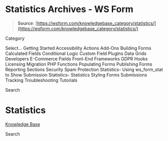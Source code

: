 # Statistics Archives - WS Form

> **Source**: [https://wsform.com/knowledgebase_category/statistics/](https://wsform.com/knowledgebase_category/statistics/)


Category

Select...
 Getting Started Accessibility Actions Add-Ons Building Forms Calculated Fields Conditional Logic Custom Field Plugins Data Grids Developers E-Commerce Fields Front-End Frameworks GDPR Hooks Licensing Migration PHP Functions Populating Forms Publishing Forms Reporting Sections Security Spam Protection Statistics- Using ws_form_stat to Show Submission Statistics- Statistics Styling Forms Submissions Tracking Troubleshooting Tutorials

Search

# Statistics

 

[Knowledge Base](https://wsform.com/knowledgebase/)

Search

